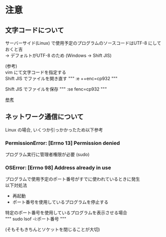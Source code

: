 # 注意
## 文字コードについて
サーバーサイド(Linux) で使用予定のプログラムのソースコードはUTF-8 にしておくと吉  
-> デフォルトがUTF-8 のため (Windows -> Shift JIS)

(参考)  
vim にて文字コードを指定する  
Shift JIS でファイルを開き直す
"""
:e ++enc=cp932
"""

Shift JIS でファイルを保存
"""
:se fenc=cp932
"""

[参考](https://qiita.com/bezeklik/items/2c9925f9c07762559471)

## ネットワーク通信について
Linux の場合, いくつか引っかかったため以下参考

### PermissionError: [Errno 13] Permission denied
プログラム実行に管理者権限が必要 (sudo)

### OSError: [Errno 98] Address already in use
プログラムで使用予定のポート番号がすでに使われているときに発生  
以下対処法  
* 再起動
* ポート番号を使用しているプログラムを停止する

特定のポート番号を使用しているプログラムを表示させる場合  
"""
sudo lsof -i:ポート番号
"""

(そもそもきちんとソケットを閉じることが大切)
